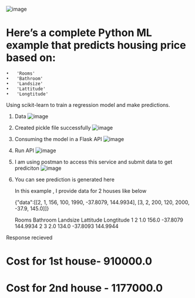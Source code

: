 ![image](https://github.com/user-attachments/assets/fd64560a-dc3d-4162-90a7-fbde778b4c0d)


# Here’s a complete Python ML example that predicts housing price based on:
	•	'Rooms'
	•	'Bathroom'
	•	'Landsize'
	•	'Lattitude'
	•	'Longtitude'
Using scikit-learn to train a regression model and make predictions. 

1. Data ![image](https://github.com/user-attachments/assets/a2b3453a-53de-4b55-9885-6f48f492fbe7)
2. Created pickle file successfully ![image](https://github.com/user-attachments/assets/d8e38548-2294-44e9-a1fa-5c89b7a902b1)
3. Consuming the model in a Flask API ![image](https://github.com/user-attachments/assets/a2f0dbb9-1a09-4cd2-a3b7-2d7c1c1d1f18)
4. Run API ![image](https://github.com/user-attachments/assets/eeaa79d3-36c9-45f2-a445-167f86335ca8)
5. I am using postman to access this service and submit data to get prediciton ![image](https://github.com/user-attachments/assets/00075628-58b6-4f1d-bde9-f88905ab7cdc)
6. You can see prediction is generated here

   In this example , I provide data for 2 houses like below

   {"data":[[2, 1, 156, 100, 1990, -37.8079, 144.9934], [3, 2, 200, 120, 2000, -37.9, 145.0]]}

      Rooms  Bathroom  Landsize  Lattitude  Longtitude
1      2       1.0     156.0   -37.8079    144.9934
2      3       2.0     134.0   -37.8093    144.9944


Response recieved  

  # Cost for 1st house- 910000.0
  # Cost for 2nd house - 1177000.0




